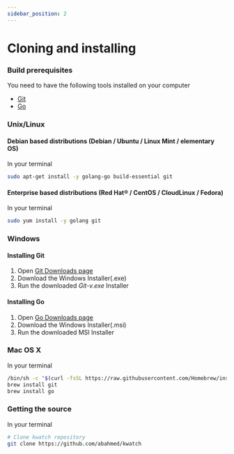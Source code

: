 ```yaml
---
sidebar_position: 2
---
```


# Cloning and installing

### Build prerequisites

You need to have the following tools installed on your computer
+ [Git](https://git-scm.com)
+ [Go](https://golang.org/dl/)

### Unix/Linux

#### Debian based distributions (Debian / Ubuntu / Linux Mint / elementary OS)
In your terminal
``` bash
sudo apt-get install -y golang-go build-essential git
```

#### Enterprise based distributions (Red Hat® / CentOS / CloudLinux / Fedora)
In your terminal
``` bash
sudo yum install -y golang git
```
### Windows

#### Installing Git
1. Open [Git Downloads page](https://git-scm.com/downloads)
2. Download the Windows Installer(.exe)
3. Run the downloaded _Git-v.exe_ Installer

#### Installing Go
1. Open [Go Downloads page](https://golang.org/dl/)
2. Download the Windows Installer(.msi)
3. Run the downloaded MSI Installer


### Mac OS X
In your terminal
``` bash
/bin/sh -c "$(curl -fsSL https://raw.githubusercontent.com/Homebrew/install/master/install.sh)"
brew install git
brew install go
```

### Getting the source
In your terminal
``` bash
# Clone kwatch repository
git clone https://github.com/abahmed/kwatch
```
